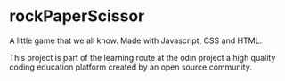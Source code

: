 # rockPaperScissor
A little game that we all know. Made with Javascript, CSS and HTML.

This project is part of the learning route at the odin project a high quality coding education platform created by an open source community.
